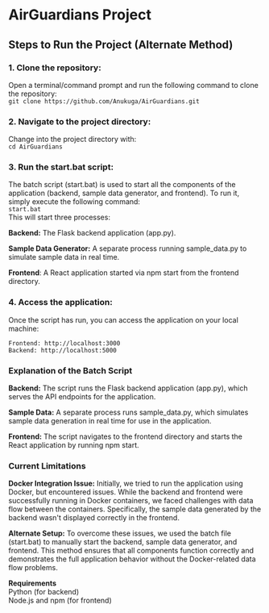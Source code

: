 # AirGuardians Project  
## Steps to Run the Project (Alternate Method)  
### 1\. Clone the repository:  
Open a terminal/command prompt and run the following command to clone the repository:  
`git clone https://github.com/Anukuga/AirGuardians.git`

### 2\. Navigate to the project directory:  
Change into the project directory with:  
`cd AirGuardians`

### 3\. Run the start.bat script:  
The batch script (start.bat) is used to start all the components of the application (backend, sample data generator, and frontend). To run it, simply execute the following command:  
`start.bat`  
This will start three processes:

**Backend:** The Flask backend application (app.py).  

**Sample Data Generator:** A separate process running sample_data.py to simulate sample data in real time.  

**Frontend**: A React application started via npm start from the frontend directory.

### 4. Access the application:  
Once the script has run, you can access the application on your local machine:  
```
Frontend: http://localhost:3000  
Backend: http://localhost:5000
```

### Explanation of the Batch Script  
**Backend:** The script runs the Flask backend application (app.py), which serves the API endpoints for the application.

**Sample Data:** A separate process runs sample_data.py, which simulates sample data generation in real time for use in the application.

**Frontend:** The script navigates to the frontend directory and starts the React application by running npm start.

### Current Limitations  
**Docker Integration Issue:** Initially, we tried to run the application using Docker, but encountered issues. While the backend and frontend were successfully running in Docker containers, we faced challenges with data flow between the containers. Specifically, the sample data generated by the backend wasn't displayed correctly in the frontend.

**Alternate Setup:** To overcome these issues, we used the batch file (start.bat) to manually start the backend, sample data generator, and frontend. This method ensures that all components function correctly and demonstrates the full application behavior without the Docker-related data flow problems.

**Requirements**  
Python (for backend)  
Node.js and npm (for frontend)
